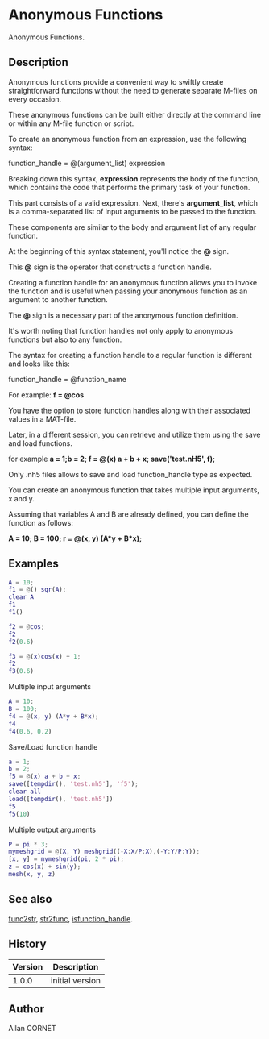 # Anonymous Functions

Anonymous Functions.

## Description

  <p>Anonymous functions provide a convenient way to swiftly create straightforward functions without the need to generate separate M-files on every occasion.</p>
  <p>These anonymous functions can be built either directly at the command line or within any M-file function or script.</p>
  <p>To create an anonymous function from an expression, use the following syntax:</p>
  <p>function_handle = @(argument_list) expression</p>
  <p/>
  <p>Breaking down this syntax, <b>expression</b> represents the body of the function, which contains the code that performs the primary task of your function.</p>
  <p>This part consists of a valid expression. Next, there's <b>argument_list</b>, which is a comma-separated list of input arguments to be passed to the function.</p>
  <p>These components are similar to the body and argument list of any regular function.</p>
  <p/>
  <p>At the beginning of this syntax statement, you'll notice the <b>@</b> sign.</p>
  <p>This <b>@</b> sign is the operator that constructs a function handle.</p>
  <p>Creating a function handle for an anonymous function allows you to invoke the function and is useful when passing your anonymous function as an argument to another function.</p>
  <p>The <b>@</b> sign is a necessary part of the anonymous function definition.</p>
  <p/>
  <p>It's worth noting that function handles not only apply to anonymous functions but also to any function.</p>
  <p>The syntax for creating a function handle to a regular function is different and looks like this:</p>
  <p>function_handle = @function_name</p>
  <p>For example: <b>f = @cos</b></p>
  <p>You have the option to store function handles along with their associated values in a MAT-file.</p>
  <p>Later, in a different session, you can retrieve and utilize them using the save and load functions.</p>
  <p>for example <b>a = 1;b = 2; f = @(x) a + b + x; save('test.nH5', f);</b></p>
  <p>Only .nh5 files allows to save and load function_handle type as expected.</p>
  <p>You can create an anonymous function that takes multiple input arguments, x and y.</p>
  <p>Assuming that variables A and B are already defined, you can define the function as follows:</p>
  <p>
    <b>A = 10; B = 100; r = @(x, y) (A*y + B*x);</b>
  </p>

## Examples

```matlab
A = 10;
f1 = @() sqr(A);
clear A
f1
f1()
```

```matlab
f2 = @cos;
f2
f2(0.6)
```

```matlab
f3 = @(x)cos(x) + 1;
f2
f3(0.6)
```

Multiple input arguments

```matlab
A = 10;
B = 100;
f4 = @(x, y) (A*y + B*x);
f4
f4(0.6, 0.2)
```

Save/Load function handle

```matlab
a = 1;
b = 2;
f5 = @(x) a + b + x;
save([tempdir(), 'test.nh5'], 'f5');
clear all
load([tempdir(), 'test.nh5'])
f5
f5(10)
```

Multiple output arguments

```matlab
P = pi * 3;
mymeshgrid = @(X, Y) meshgrid((-X:X/P:X),(-Y:Y/P:Y));
[x, y] = mymeshgrid(pi, 2 * pi);
z = cos(x) + sin(y);
mesh(x, y, z)
```

## See also

[func2str](func2str.md), [str2func](str2func.md), [isfunction_handle](isfunction_handle.md).

## History

| Version | Description     |
| ------- | --------------- |
| 1.0.0   | initial version |

## Author

Allan CORNET
